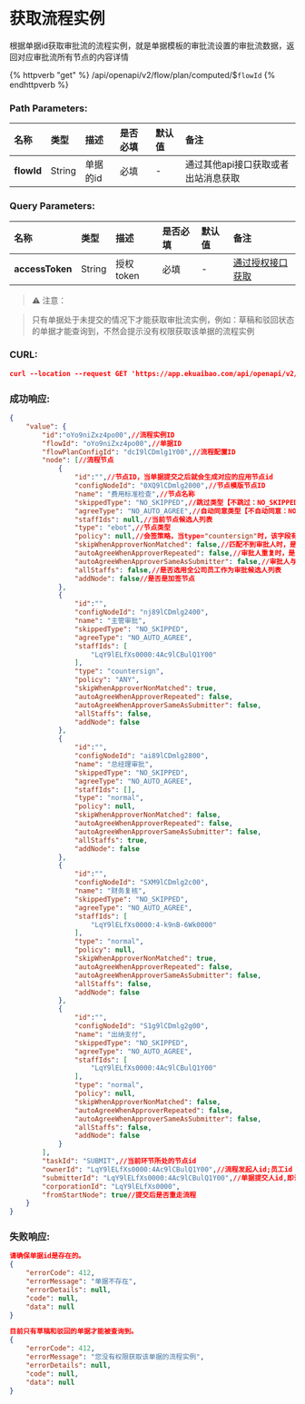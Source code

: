 # 获取流程实例

根据单据id获取审批流的流程实例，就是单据模板的审批流设置的审批流数据，返回对应审批流所有节点的内容详情

{% httpverb "get" %} /api/openapi/v2/flow/plan/computed/$`flowId` {% endhttpverb %}

### Path Parameters:

| 名称       | 类型    | 描述            | 是否必填   | 默认值  |备注                                         |
| :--------- | :------ | :------------- |:--------- |:------ | :------------------------------------------  |
| **flowId** | String  | 单据的id |必填| - |  通过其他api接口获取或者出站消息获取 |

### Query Parameters:

| 名称       | 类型    | 描述            | 是否必填   | 默认值  |备注                                         |
| :--------- | :------ | :------------- |:--------- |:------ | :------------------------------------------  |
| **accessToken** | String  | 授权token     |必填   | - |  [通过授权接口获取](/getting-started/auth.html)  |

>⚠️ 注意：

> 只有单据处于未提交的情况下才能获取审批流实例，例如：草稿和驳回状态的单据才能查询到，不然会提示没有权限获取该单据的流程实例

### CURL:
```json
curl --location --request GET 'https://app.ekuaibao.com/api/openapi/v2/flow/plan/computed/$PQIbuN0nmYc800?accessToken=UvsbtOEHTsk000'
```

### 成功响应:
```json
{
    "value": {
        "id":"oYo9niZxz4po00",//流程实例ID
        "flowId": "oYo9niZxz4po00",//单据ID
        "flowPlanConfigId": "dcI9lCDmlg1Y00",//流程配置ID
        "node": [//流程节点
            {
                "id":"",//节点ID，当单据提交之后就会生成对应的应用节点id
                "configNodeId": "0XQ9lCDmlg2000",//节点模版节点ID
                "name": "费用标准检查",//节点名称
                "skippedType": "NO_SKIPPED",//跳过类型【不跳过：NO_SKIPPED,匹配不到审批人：APPROVER_NOT_FOUND,通过角色或部门主管匹配不到审批人：APPROVER_NOT_FOUND_BY_ROLE,不具有该节点能力：NO_ABILITY】
                "agreeType": "NO_AUTO_AGREE",//自动同意类型【不自动同意：NO_AUTO_AGREE,自动同意失败：FAILED_AUTO_AGREE,审批人与提交人相同：APPROVER_SAME_AS_SUBMITTER,审批人重复：APPROVER_REPEATED】
                "staffIds": null,//当前节点候选人列表
                "type": "ebot",//节点类型
                "policy": null,//会签策略，当type="countersign"时，该字段有值
                "skipWhenApproverNonMatched": false,//匹配不到审批人时，是否跳过
                "autoAgreeWhenApproverRepeated": false,//审批人重复时，是否自动同意
                "autoAgreeWhenApproverSameAsSubmitter": false,//审批人与提交人相同时，是否自动同意
                "allStaffs": false,//是否选用全公司员工作为审批候选人列表
                "addNode": false//是否是加签节点
            },
            {
                "id":"",
                "configNodeId": "nj89lCDmlg2400",
                "name": "主管审批",
                "skippedType": "NO_SKIPPED",
                "agreeType": "NO_AUTO_AGREE",
                "staffIds": [
                    "LqY9lELfXs0000:4Ac9lCBulQ1Y00"
                ],
                "type": "countersign",
                "policy": "ANY",
                "skipWhenApproverNonMatched": true,
                "autoAgreeWhenApproverRepeated": false,
                "autoAgreeWhenApproverSameAsSubmitter": false,
                "allStaffs": false,
                "addNode": false
            },
            {
                "id":"",
                "configNodeId": "ai89lCDmlg2800",
                "name": "总经理审批",
                "skippedType": "NO_SKIPPED",
                "agreeType": "NO_AUTO_AGREE",
                "staffIds": [],
                "type": "normal",
                "policy": null,
                "skipWhenApproverNonMatched": false,
                "autoAgreeWhenApproverRepeated": false,
                "autoAgreeWhenApproverSameAsSubmitter": false,
                "allStaffs": true,
                "addNode": false
            },
            {
                "id":"",
                "configNodeId": "SXM9lCDmlg2c00",
                "name": "财务复核",
                "skippedType": "NO_SKIPPED",
                "agreeType": "NO_AUTO_AGREE",
                "staffIds": [
                    "LqY9lELfXs0000:4-k9nB-6Wk0000"
                ],
                "type": "normal",
                "policy": null,
                "skipWhenApproverNonMatched": true,
                "autoAgreeWhenApproverRepeated": false,
                "autoAgreeWhenApproverSameAsSubmitter": false,
                "allStaffs": false,
                "addNode": false
            },
            {
                "id":"",
                "configNodeId": "S1g9lCDmlg2g00",
                "name": "出纳支付",
                "skippedType": "NO_SKIPPED",
                "agreeType": "NO_AUTO_AGREE",
                "staffIds": [
                    "LqY9lELfXs0000:4Ac9lCBulQ1Y00"
                ],
                "type": "normal",
                "policy": null,
                "skipWhenApproverNonMatched": false,
                "autoAgreeWhenApproverRepeated": false,
                "autoAgreeWhenApproverSameAsSubmitter": false,
                "allStaffs": false,
                "addNode": false
            }
        ],
        "taskId": "SUBMIT",//当前环节所处的节点id
        "ownerId": "LqY9lELfXs0000:4Ac9lCBulQ1Y00",//流程发起人id;员工id
        "submitterId": "LqY9lELfXs0000:4Ac9lCBulQ1Y00",//单据提交人id,即该单据归属者;员工id
        "corporationId": "LqY9lELfXs0000",
        "fromStartNode": true//提交后是否重走流程
    }
}
```

### 失败响应:
```json
请确保单据id是存在的。
{
    "errorCode": 412,
    "errorMessage": "单据不存在",
    "errorDetails": null,
    "code": null,
    "data": null
}
```

```json
目前只有草稿和驳回的单据才能被查询到。
{
    "errorCode": 412,
    "errorMessage": "您没有权限获取该单据的流程实例",
    "errorDetails": null,
    "code": null,
    "data": null
}
```